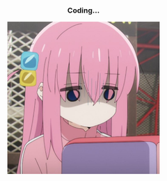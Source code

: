 
<div align="center">
  <h3>Coding...</h3>
  <img src="bocchipfp.jpeg" width=350 height=350 />
</div>


<!-- Remains of a forgotten past
```math
\ce{$\unicode[goombafont; color:red; pointer-events: none; z-index: -10; position: fixed; top: 0; left: 0; height: 100vh; object-fit: cover; width: 100vw; opacity: 0.25; background: url('https://github.com/GMkonan/GMkonan/assets/42452771/1d277f2b-8708-4ac0-9e9d-2b599ae37062');background-size: cover; background-repeat: no-repeat;background-position:bottom;]{x0000}$}

-->
